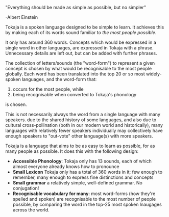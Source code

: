 "Everything should be made as simple as possible, but no simpler"

-Albert Einstein


Tokaja is a spoken language designed to be simple to learn.
It achieves this by making each of its words sound familiar to *the most people possible*.

It only has around 360 words.
Concepts which would be expressed in a single word in other languages,
are expressed in Tokaja with a phrase. 
Unnecessary details are left out, but can be added with further phrases.

The collection of letters/sounds (the "word-form") to represent a given concept is chosen by what would be recognisable to the most people globally.
Each word has been translated into the top 20 or so most widely-spoken languages, and the word-form that:

1. occurs for the most people, while
2. being recognisable when converted to Tokaja's phonology

is chosen.

This is not necessarily always the word from a single language with many speakers.
due to the shared history of some languages, 
and also due to cultural cross-pollination (both in our modern world and historically),
many languages with relatively fewer speakers individually may collectively have enough speakers to "out-vote"
other language(s) with more speakers.

Tokaja is a  language that aims to be as easy to learn as possible, for as many people as possible.
It does this with the following design:

* **Accessible Phonology**: Tokaja only has 13 sounds, each of which almost everyone already knows how to pronounce
* **Small Lexicon** Tokaja only has a total of 360 words in it; few enough to remember, many enough to express fine distinctions and concepts
* **Small grammar** a relatively simple, well-defined grammar. No conjugation!
* **Recognisable vocabulary for many**: most word-forms (how they're spelled and spoken) are recognisable to the most number of people possible, by comparing the word in the top-25 most spoken lnaugages across the world.

